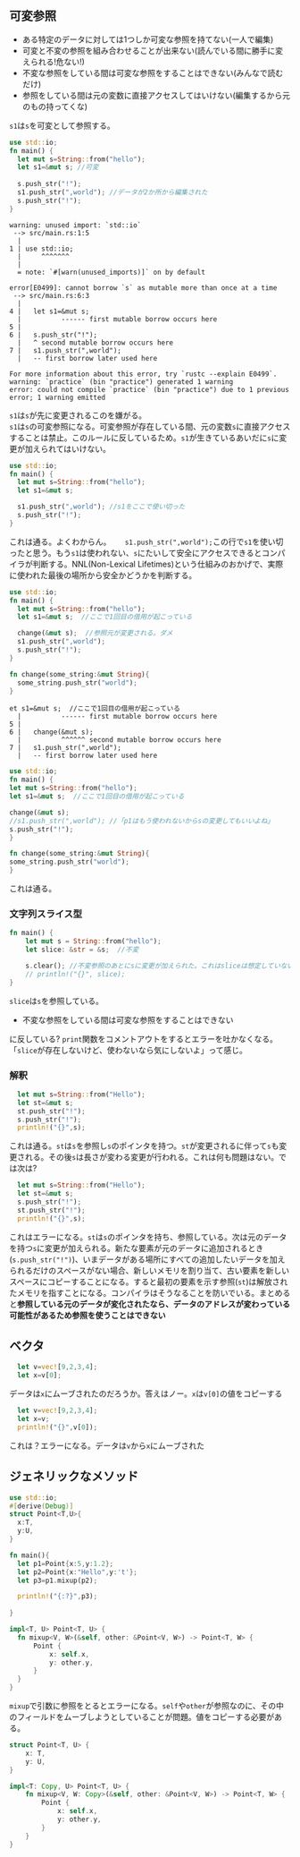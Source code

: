 ## 可変参照
* ある特定のデータに対しては1つしか可変な参照を持てない(一人で編集)  
* 可変と不変の参照を組み合わせることが出来ない(読んでいる間に勝手に変えられる!危ない!)  
* 不変な参照をしている間は可変な参照をすることはできない(みんなで読むだけ)  
* 参照をしている間は元の変数に直接アクセスしてはいけない(編集するから元のもの持ってくな)  

`s1`は`s`を可変として参照する。
```rust
use std::io;
fn main() {
  let mut s=String::from("hello");
  let s1=&mut s; //可変
 
  s.push_str("!"); 
  s1.push_str(",world"); //データが2か所から編集された
  s.push_str("!");
}
```
```
warning: unused import: `std::io`
 --> src/main.rs:1:5
  |
1 | use std::io;
  |     ^^^^^^^
  |
  = note: `#[warn(unused_imports)]` on by default

error[E0499]: cannot borrow `s` as mutable more than once at a time
 --> src/main.rs:6:3
  |
4 |   let s1=&mut s;
  |          ------ first mutable borrow occurs here
5 |
6 |   s.push_str("!");
  |   ^ second mutable borrow occurs here
7 |   s1.push_str(",world");
  |   -- first borrow later used here

For more information about this error, try `rustc --explain E0499`.
warning: `practice` (bin "practice") generated 1 warning
error: could not compile `practice` (bin "practice") due to 1 previous error; 1 warning emitted
```
`s1`は`s`が先に変更されるこのを嫌がる。  
`s1`は`s`の可変参照になる。可変参照が存在している間、元の変数`s`に直接アクセスすることは禁止。このルールに反しているため。`s1`が生きているあいだに`s`に変更が加えられてはいけない。  
```rust
use std::io;
fn main() {
  let mut s=String::from("hello");
  let s1=&mut s;  

  s1.push_str(",world"); //s1をここで使い切った
  s.push_str("!");
}
```
これは通る。よくわからん。　　
`s1.push_str(",world");`この行で`s1`を使い切ったと思う。もう`s1`は使われない、`s`にたいして安全にアクセスできるとコンパイラが判断する。NNL(Non-Lexical Lifetimes)という仕組みのおかげで、実際に使われた最後の場所から安全かどうかを判断する。  
```rust
use std::io;
fn main() {
  let mut s=String::from("hello");
  let s1=&mut s;  //ここで1回目の借用が起こっている

  change(&mut s);  //参照元が変更される。ダメ
  s1.push_str(",world"); 
  s.push_str("!");
}

fn change(some_string:&mut String){
  some_string.push_str("world");
}
```  
```
et s1=&mut s;  //ここで1回目の借用が起こっている
  |          ------ first mutable borrow occurs here
5 |
6 |   change(&mut s);
  |          ^^^^^^ second mutable borrow occurs here
7 |   s1.push_str(",world");
  |   -- first borrow later used here
  ```
  ```rust
  use std::io;
fn main() {
  let mut s=String::from("hello");
  let s1=&mut s;  //ここで1回目の借用が起こっている

  change(&mut s);
  //s1.push_str(",world"); //「p1はもう使われないからsの変更してもいいよね」
  s.push_str("!");
}

fn change(some_string:&mut String){
  some_string.push_str("world");
}
```
これは通る。

### 文字列スライス型
```rust
fn main() {
    let mut s = String::from("hello");
    let slice: &str = &s;  //不変

    s.clear(); //不変参照のあとにsに変更が加えられた。これはsliceは想定していない
    // println!("{}", slice); 
}
```
`slice`は`s`を参照している。  
* 不変な参照をしている間は可変な参照をすることはできない 

に反している? `print`関数をコメントアウトをするとエラーを吐かなくなる。「`slice`が存在しないけど、使わないなら気にしないよ」って感じ。

### 解釈
```rust
  let mut s=String::from("Hello");
  let st=&mut s;
  st.push_str("!");
  s.push_str("!");
  println!("{}",s);
```
これは通る。`st`は`s`を参照し`s`のポインタを持つ。`st`が変更されるに伴って`s`も変更される。その後`s`は長さが変わる変更が行われる。これは何も問題はない。では次は?
```rust
  let mut s=String::from("Hello");
  let st=&mut s;
  s.push_str("!");
  st.push_str("!");
  println!("{}",s);
```
これはエラーになる。`st`は`s`のポインタを持ち、参照している。次は元のデータを持つ`s`に変更が加えられる。新たな要素が元のデータに追加されるとき(`s.push_str("!")`)、いまデータがある場所にすべての追加したいデータを加えられるだけのスペースがない場合、新しいメモリを割り当て、古い要素を新しいスペースにコピーすることになる。すると最初の要素を示す参照(`st`)は解放されたメモリを指すことになる。コンパイラはそうなることを防いでいる。まとめると**参照している元のデータが変化されたなら、データのアドレスが変わっている可能性があるため参照を使うことはできない**


## ベクタ
```rust
  let v=vec![9,2,3,4];
  let x=v[0];
```
データは`x`にムーブされたのだろうか。答えはノー。`x`は`v[0]`の値をコピーする
```rust
  let v=vec![9,2,3,4];
  let x=v;
  println!("{}",v[0]);
```
これは？エラーになる。データは`v`から`x`にムーブされた

## ジェネリックなメソッド
```rust
use std::io;
#[derive(Debug)]
struct Point<T,U>{
  x:T,
  y:U,
}

fn main(){
  let p1=Point{x:5,y:1.2};
  let p2=Point{x:"Hello",y:'t'};
  let p3=p1.mixup(p2);

  println!("{:?}",p3);
  
}

impl<T, U> Point<T, U> {
  fn mixup<V, W>(&self, other: &Point<V, W>) -> Point<T, W> {
      Point {
          x: self.x,
          y: other.y,
      }
  }
}
```
`mixup`で引数に参照をとるとエラーになる。`self`や`other`が参照なのに、その中のフィールドをムーブしようとしていることが問題。値をコピーする必要がある。
```rust
struct Point<T, U> {
    x: T,
    y: U,
}

impl<T: Copy, U> Point<T, U> {
    fn mixup<V, W: Copy>(&self, other: &Point<V, W>) -> Point<T, W> {
        Point {
            x: self.x,
            y: other.y,
        }
    }
}
```
